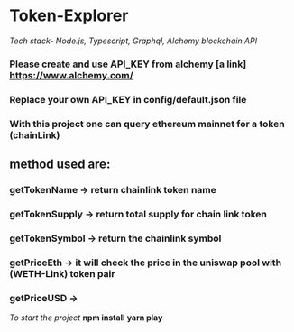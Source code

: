 # Token-Explorer
*Tech stack- Node.js, Typescript, Graphql, Alchemy blockchain API*

### Please create and use API_KEY from alchemy [a link] https://www.alchemy.com/
### Replace your own API_KEY in config/default.json file


### With this project one can query ethereum mainnet for a token (chainLink)

## method used are:
### getTokenName -> return chainlink token name
### getTokenSupply -> return total supply for chain link token
### getTokenSymbol -> return the chainlink symbol
### getPriceEth -> it will check the price in the uniswap pool with (WETH-Link) token pair
### getPriceUSD -> 

*To start the project*
**npm install**
**yarn play**